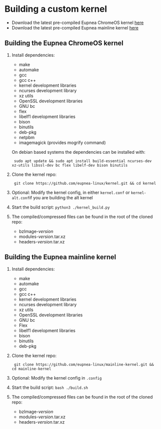 # Building a custom kernel

* Download the latest pre-compiled Eupnea ChromeOS kernel [here](https://github.com/eupnea-linux/kernel/releases/latest)
* Download the latest pre-compiled Eupnea mainline
  kernel [here](https://github.com/eupnea-linux/mainline-kernel/releases/latest)

## Building the Eupnea ChromeOS kernel

1. Install dependencies:
    * make
    * automake
    * gcc
    * gcc c++
    * kernel development libraries
    * ncurses development library
    * xz utils
    * OpenSSL development libraries
    * GNU bc
    * flex
    * libelf1 development libraries
    * bison
    * binutils
    * deb-pkg
    * netpbm
    * imagemagick (provides mogrify command)

   On debian based systems the dependencies can be installed with:

        sudo apt update && sudo apt install build-essential ncurses-dev xz-utils libssl-dev bc flex libelf-dev bison binutils

2. Clone the kernel repo:

        git clone https://github.com/eupnea-linux/kernel.git && cd kernel

3. Optional: Modify the kernel config, in either ``kernel.conf`` or ``kernel-alt.conf``if you are building the alt
   kernel
4. Start the build script: ``python3 ./kernel_build.py``
5. The compiled/compressed files can be found in the root of the cloned repo:
    * bzImage-*version*
    * modules-*version*.tar.xz
    * headers-*version*.tar.xz

## Building the Eupnea mainline kernel

1. Install dependencies:
    * make
    * automake
    * gcc
    * gcc c++
    * kernel development libraries
    * ncurses development library
    * xz utils
    * OpenSSL development libraries
    * GNU bc
    * Flex
    * libelf1 development libraries
    * bison
    * binutils
    * deb-pkg

2. Clone the kernel repo:

        git clone https://github.com/eupnea-linux/mainline-kernel.git && cd mainline-kernel

3. Optional: Modify the kernel config in ``.config``
4. Start the build script: ``bash ./build.sh``
5. The compiled/compressed files can be found in the root of the cloned repo:
    * bzImage-*version*
    * modules-*version*.tar.xz
    * headers-*version*.tar.xz